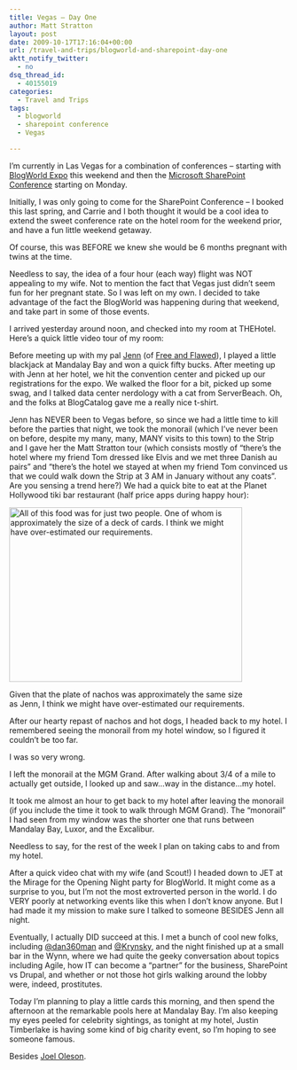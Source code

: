```yaml
---
title: Vegas – Day One
author: Matt Stratton
layout: post
date: 2009-10-17T17:16:04+00:00
url: /travel-and-trips/blogworld-and-sharepoint-day-one
aktt_notify_twitter:
  - no
dsq_thread_id:
  - 40155019
categories:
  - Travel and Trips
tags:
  - blogworld
  - sharepoint conference
  - Vegas

---
```

I&#8217;m currently in Las Vegas for a combination of conferences &#8211; starting with <a href="http://www.blogworldexpo.com" target="_blank">BlogWorld Expo</a> this weekend and then the <a href="http://mssharepointconference.com" target="_blank">Microsoft SharePoint Conference</a> starting on Monday.

Initially, I was only going to come for the SharePoint Conference &#8211; I booked this last spring, and Carrie and I both thought it would be a cool idea to extend the sweet conference rate on the hotel room for the weekend prior, and have a fun little weekend getaway.

Of course, this was BEFORE we knew she would be 6 months pregnant with twins at the time.

Needless to say, the idea of a four hour (each way) flight was NOT appealing to my wife. Not to mention the fact that Vegas just didn&#8217;t seem fun for her pregnant state. So I was left on my own. I decided to take advantage of the fact the BlogWorld was happening during that weekend, and take part in some of those events.

I arrived yesterday around noon, and checked into my room at THEHotel. Here&#8217;s a quick little video tour of my room:

<p align="center">
</p>

Before meeting up with my pal <a href="http://twitter.com/freeandflawed" target="_blank">Jenn</a> (of <a href="http://freeandflawed.com" target="_blank">Free and Flawed</a>), I played a little blackjack at Mandalay Bay and won a quick fifty bucks. After meeting up with Jenn at her hotel, we hit the convention center and picked up our registrations for the expo. We walked the floor for a bit, picked up some swag, and I talked data center nerdology with a cat from ServerBeach. Oh, and the folks at BlogCatalog gave me a really nice t-shirt.

Jenn has NEVER been to Vegas before, so since we had a little time to kill before the parties that night, we took the monorail (which I&#8217;ve never been on before, despite my many, many, MANY visits to this town) to the Strip and I gave her the Matt Stratton tour (which consists mostly of &#8220;there&#8217;s the hotel where my friend Tom dressed like Elvis and we met three Danish au pairs&#8221; and &#8220;there&#8217;s the hotel we stayed at when my friend Tom convinced us that we could walk down the Strip at 3 AM in January without any coats&#8221;. Are you sensing a trend here?) We had a quick bite to eat at the Planet Hollywood tiki bar restaurant (half price apps during happy hour):

<div id="attachment_5596" style="width: 430px" class="wp-caption aligncenter">
  <a href="/wp-content/uploads/2009/10/nachos.jpg"><img class="size-full wp-image-5596 " title="nachos" src="/wp-content/uploads/2009/10/nachos.jpg" alt="All of this food was for just two people. One of whom is approximately the size of a deck of cards. I think we might have over-estimated our requirements." width="420" height="315" srcset="/wp-content/uploads/2009/10/nachos.jpg 600w, /wp-content/uploads/2009/10/nachos-300x225.jpg 300w" sizes="(max-width: 420px) 100vw, 420px" /></a>
  
  <p class="wp-caption-text">
    Given that the plate of nachos was approximately the same size as Jenn, I think we might have over-estimated our requirements.
  </p>
</div>

After our hearty repast of nachos and hot dogs, I headed back to my hotel. I remembered seeing the monorail from my hotel window, so I figured it couldn&#8217;t be too far.

I was so very wrong.

I left the monorail at the MGM Grand. After walking about 3/4 of a mile to actually get outside, I looked up and saw&#8230;way in the distance&#8230;my hotel.

It took me almost an hour to get back to my hotel after leaving the monorail (if you include the time it took to walk through MGM Grand). The &#8220;monorail&#8221; I had seen from my window was the shorter one that runs between Mandalay Bay, Luxor, and the Excalibur.

Needless to say, for the rest of the week I plan on taking cabs to and from my hotel.

After a quick video chat with my wife (and Scout!) I headed down to JET at the Mirage for the Opening Night party for BlogWorld. It might come as a surprise to you, but I&#8217;m not the most extroverted person in the world. I do VERY poorly at networking events like this when I don&#8217;t know anyone. But I had made it my mission to make sure I talked to someone BESIDES Jenn all night.

Eventually, I actually DID succeed at this. I met a bunch of cool new folks, including <a href="http://twitter.com/dan360man" target="_blank">@dan360man</a> and <a href="http://twitter.com/Krynsky" target="_blank">@Krynsky</a>, and the night finished up at a small bar in the Wynn, where we had quite the geeky conversation about topics including Agile, how IT can become a &#8220;partner&#8221; for the business, SharePoint vs Drupal, and whether or not those hot girls walking around the lobby were, indeed, prostitutes.

Today I&#8217;m planning to play a little cards this morning, and then spend the afternoon at the remarkable pools here at Mandalay Bay. I&#8217;m also keeping my eyes peeled for celebrity sightings, as tonight at my hotel, Justin Timberlake is having some kind of big charity event, so I&#8217;m hoping to see someone famous.

Besides <a href="http://www.sharepointjoel.com" target="_blank">Joel Oleson</a>.
